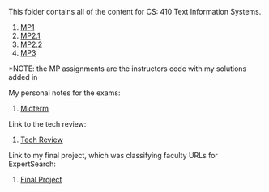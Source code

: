 This folder contains all of the content for CS: 410 Text Information Systems. 

1. [MP1](./example.py)
2. [MP2.1](./scraper.py)
3. [MP2.2](./search_eval.py)
4. [MP3](./plsa.py)

*NOTE: the MP assignments are the instructors code with my solutions added in

My personal notes for the exams:

1. [Midterm](./midterm%20notes.txt)

Link to the tech review:

1. [Tech Review](https://github.com/ShyamShah11/tech_review/blob/master/techreview.pdf)

Link to my final project, which was classifying faculty URLs for ExpertSearch:

1. [Final Project](https://github.com/ShyamShah11/CourseProject)